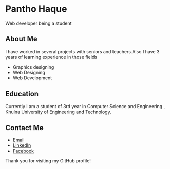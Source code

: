 # Pantho Haque

Web developer being a student

## About Me

I have worked in several projects with seniors and teachers.Also I have 3 years of learning experience in those fields

- Graphics designing
- Web Designing
- Web Development

## Education

Currently I am a student of 3rd year in Computer Science and Engineering , Khulna University of Engineering and Technology.


<!-- ![Profile Picture](./public/assets/profile.png) -->


<!-- ## Projects

[Include links to your most significant or relevant projects, along with a brief description, technologies used, and your role in the project.]

### [Project Name]

[Description of the project, including its goals, technologies used, and your role in the project. You can include screenshots or other media to showcase your work.]

[Live demo](link to demo) | [View code](link to repository)

### [Project Name]

[Description of the project, including its goals, technologies used, and your role in the project. You can include screenshots or other media to showcase your work.]

[Live demo](link to demo) | [View code](link to repository)
 -->

## Contact Me

- [Email](mailto:panthohaque927908@gmail.com)
- [LinkedIn](https://www.linkedin.com/in/panthohaque/)
- [Facebook](https://www.facebook.com/panhohaque75/)

Thank you for visiting my GitHub profile!
